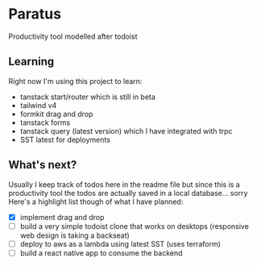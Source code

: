 # Paratus

Productivity tool modelled after todoist

## Learning

Right now I'm using this project to learn:

- tanstack start/router which is still in beta
- tailwind v4
- formkit drag and drop
- tanstack forms
- tanstack query (latest version) which I have integrated with trpc
- SST latest for deployments

## What's next?

Usually I keep track of todos here in the readme file but since this is a productivity tool the todos are actually saved in a local database... sorry
Here's a highlight list though of what I have planned:

- [X] implement drag and drop
- [ ] build a very simple todoist clone that works on desktops (responsive web design is taking a backseat)
- [ ] deploy to aws as a lambda using latest SST (uses terraform)
- [ ] build a react native app to consume the backend
